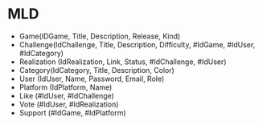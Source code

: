 # MLD

- Game(IDGame, Title, Description, Release, Kind)
- Challenge(IdChallenge, Title, Description, Difficulty, #IdGame, #IdUser, #IdCategory)
- Realization (IdRealization, Link, Status, #IdChallenge, #IdUser)
- Category(IdCategory, Title, Description, Color)
- User (IdUser, Name, Password, Email, Role)
- Platform (IdPlatform, Name)
- Like (#IdUser, #IdChallenge)
- Vote (#IdUser, #IdRealization)
- Support (#IdGame, #IdPlatform)
